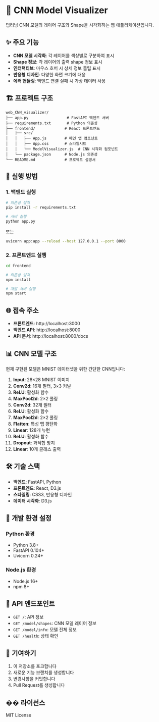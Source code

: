 # 🔬 CNN Model Visualizer

딥러닝 CNN 모델의 레이어 구조와 Shape을 시각화하는 웹 애플리케이션입니다.

## ✨ 주요 기능

- **CNN 모델 시각화**: 각 레이어를 색상별로 구분하여 표시
- **Shape 정보**: 각 레이어의 출력 shape 정보 표시
- **인터랙티브**: 마우스 호버 시 상세 정보 툴팁 표시
- **반응형 디자인**: 다양한 화면 크기에 대응
- **에러 핸들링**: 백엔드 연결 실패 시 가상 데이터 사용

## 🏗️ 프로젝트 구조

```
web_CNN_visualizer/
├── app.py                 # FastAPI 백엔드 서버
├── requirements.txt       # Python 의존성
├── frontend/             # React 프론트엔드
│   ├── src/
│   │   ├── App.js        # 메인 앱 컴포넌트
│   │   ├── App.css       # 스타일시트
│   │   └── ModelVisualizer.js  # CNN 시각화 컴포넌트
│   └── package.json      # Node.js 의존성
└── README.md             # 프로젝트 설명서
```

## 🚀 실행 방법

### 1. 백엔드 실행

```bash
# 의존성 설치
pip install -r requirements.txt

# 서버 실행
python app.py
```

또는

```bash
uvicorn app:app --reload --host 127.0.0.1 --port 8000
```

### 2. 프론트엔드 실행

```bash
cd frontend

# 의존성 설치
npm install

# 개발 서버 실행
npm start
```

## 🌐 접속 주소

- **프론트엔드**: http://localhost:3000
- **백엔드 API**: http://localhost:8000
- **API 문서**: http://localhost:8000/docs

## 📊 CNN 모델 구조

현재 구현된 모델은 MNIST 데이터셋을 위한 간단한 CNN입니다:

1. **Input**: 28×28 MNIST 이미지
2. **Conv2d**: 16개 필터, 3×3 커널
3. **ReLU**: 활성화 함수
4. **MaxPool2d**: 2×2 풀링
5. **Conv2d**: 32개 필터
6. **ReLU**: 활성화 함수
7. **MaxPool2d**: 2×2 풀링
8. **Flatten**: 특성 맵 평탄화
9. **Linear**: 128개 뉴런
10. **ReLU**: 활성화 함수
11. **Dropout**: 과적합 방지
12. **Linear**: 10개 클래스 출력

## 🛠️ 기술 스택

- **백엔드**: FastAPI, Python
- **프론트엔드**: React, D3.js
- **스타일링**: CSS3, 반응형 디자인
- **데이터 시각화**: D3.js

## 🔧 개발 환경 설정

### Python 환경
- Python 3.8+
- FastAPI 0.104+
- Uvicorn 0.24+

### Node.js 환경
- Node.js 16+
- npm 8+

## 📝 API 엔드포인트

- `GET /`: API 정보
- `GET /model/shapes`: CNN 모델 레이어 정보
- `GET /model/info`: 모델 전체 정보
- `GET /health`: 상태 확인

## 🤝 기여하기

1. 이 저장소를 포크합니다
2. 새로운 기능 브랜치를 생성합니다
3. 변경사항을 커밋합니다
4. Pull Request를 생성합니다

## �� 라이선스

MIT License
